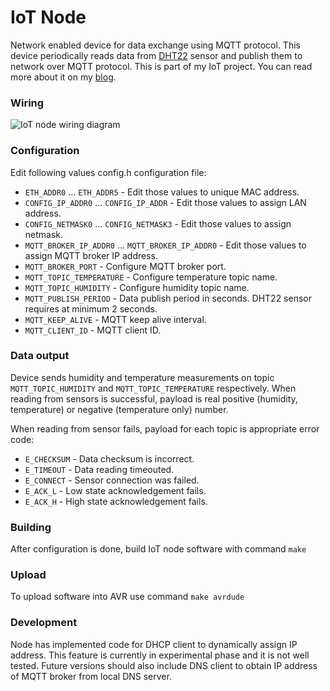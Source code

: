 # IoT Node

Network enabled device for data exchange using MQTT protocol. This device periodically
reads data from [DHT22](http://www.aosong.com/en/products/details.asp?id=117) sensor
and publish them to network over MQTT protocol. This is part of my IoT project. You can
read more about it on my [blog](http://buben19.blogspot.com/).

### Wiring

![IoT node wiring diagram](https://raw.githubusercontent.com/buben19/iot-node/master/pcb/mqtt-node.png "IoT node wiring diagram")

### Configuration

Edit following values config.h configuration file:

- `ETH_ADDR0` ... `ETH_ADDR5` - Edit those values to unique MAC address.
- `CONFIG_IP_ADDR0` ... `CONFIG_IP_ADDR` - Edit those values to assign LAN address.
- `CONFIG_NETMASK0` ... `CONFIG_NETMASK3` - Edit those values to assign netmask.
- `MQTT_BROKER_IP_ADDR0` ... `MQTT_BROKER_IP_ADDR0` - Edit those values to assign
  MQTT broker IP address.
- `MQTT_BROKER_PORT` - Configure MQTT broker port.
- `MQTT_TOPIC_TEMPERATURE` - Configure temperature topic name.
- `MQTT_TOPIC_HUMIDITY` - Configure humidity topic name.
- `MQTT_PUBLISH_PERIOD` - Data publish period in seconds. DHT22 sensor requires
  at minimum 2 seconds.
- `MQTT_KEEP_ALIVE` - MQTT keep alive interval.
- `MQTT_CLIENT_ID` - MQTT client ID.

### Data output

Device sends humidity and temperature measurements on topic `MQTT_TOPIC_HUMIDITY` and
`MQTT_TOPIC_TEMPERATURE` respectively. When reading from sensors is successful,
payload is real positive (humidity, temperature) or negative (temperature only) number.

When reading from sensor fails, payload for each topic is appropriate error code:

- `E_CHECKSUM` - Data checksum is incorrect.
- `E_TIMEOUT` - Data reading timeouted.
- `E_CONNECT` - Sensor connection was failed.
- `E_ACK_L` - Low state acknowledgement fails.
- `E_ACK_H` - High state acknowledgement fails.

### Building

After configuration is done, build IoT node software with command `make`

### Upload

To upload software into AVR use command `make avrdude`

### Development

Node has implemented code for DHCP client to dynamically assign IP address. This
feature is currently in experimental phase and it is not well tested. Future
versions should also include DNS client to obtain IP address of MQTT broker from
local DNS server.
